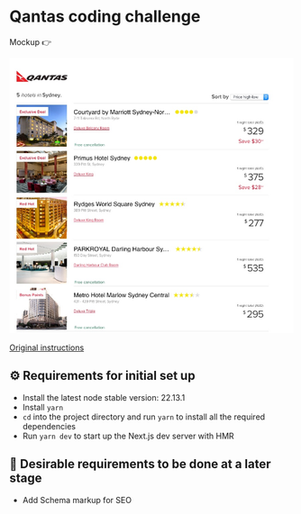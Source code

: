 # Qantas coding challenge

Mockup 👉

![Mockup](/page-mock.jpg)

[Original instructions](/instructions.md)

## ⚙️ Requirements for initial set up

- Install the latest node stable version: 22.13.1
- Install `yarn`
- `cd` into the project directory and run `yarn` to install all the required dependencies
- Run `yarn dev` to start up the Next.js dev server with HMR

## 🌟 Desirable requirements to be done at a later stage

- Add Schema markup for SEO
